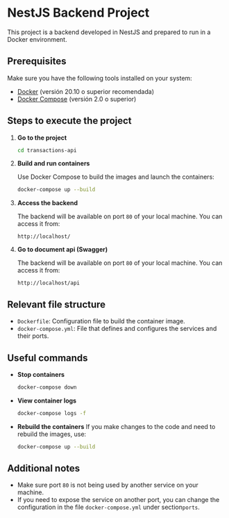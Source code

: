 # NestJS Backend Project

This project is a backend developed in NestJS and prepared to run in a Docker environment.

## Prerequisites

Make sure you have the following tools installed on your system:

- [Docker](https://www.docker.com/) (versión 20.10 o superior recomendada)
- [Docker Compose](https://docs.docker.com/compose/) (versión 2.0 o superior)

## Steps to execute the project

1. **Go to the project**

   ```bash
   cd transactions-api
   ```

2. **Build and run containers**

   Use Docker Compose to build the images and launch the containers:

   ```bash
   docker-compose up --build
   ```

3. **Access the backend**

   The backend will be available on port `80` of your local machine. You can access it from:

   ```
   http://localhost/
   ```

4. **Go to document api (Swagger)**

   The backend will be available on port `80` of your local machine. You can access it from:

   ```
   http://localhost/api
   ```

## Relevant file structure

- `Dockerfile`: Configuration file to build the container image.
- `docker-compose.yml`: File that defines and configures the services and their ports.

## Useful commands

- **Stop containers**

  ```bash
  docker-compose down
  ```

- **View container logs**

  ```bash
  docker-compose logs -f
  ```

- **Rebuild the containers**
  If you make changes to the code and need to rebuild the images, use:
  ```bash
  docker-compose up --build
  ```

## Additional notes

- Make sure port `80` is not being used by another service on your machine.
- If you need to expose the service on another port, you can change the configuration in the file `docker-compose.yml` under section`ports`.
